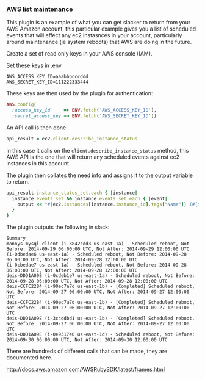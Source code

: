 ### AWS list maintenance

This plugin is an example of what you can get slacker to return from your AWS Amazon account,
this particular example gives you a list of scheduled events that will effect any ec2
instasnces in your account, particularly around maintenance (ie system reboots) that AWS
are doing in the future.

Create a set of read only keys in your AWS console (IAM).

Set these keys in .env

```
AWS_ACCESS_KEY_ID=aaabbbcccddd
AWS_SECRET_KEY_ID=111222333444
```

These keys are then used by the plugin for authentication:

```ruby
AWS.config(
  :access_key_id     => ENV.fetch('AWS_ACCESS_KEY_ID'),
  :secret_access_key => ENV.fetch('AWS_SECRET_KEY_ID'))
```

An API call is then done

```ruby
api_result = ec2.client.describe_instance_status
```

in this case it calls on the `client.describe_instance_status` method, this AWS API is the one
that will return any scheduled events against ec2 instances in this account.

The plugin then collates the need info and assigns it to the output variable to return.

```ruby
api_result.instance_status_set.each { |instance|
  instance.events_set && instance.events_set.each { |event|
    output << "#{ec2.instances[instance.instance_id].tags["Name"]} (#{instance.instance_id} #{instance.availability_zone}) - #{event.description}, Not Before: #{event.not_before}, Not After: #{event.not_after}\n"
  }
}
```

The plugin outputs the following in slack:

```
Summary
mannys-mysql-client (i-3842cdd3 us-east-1a) - Scheduled reboot, Not Before: 2014-09-29 06:00:00 UTC, Not After: 2014-09-29 12:00:00 UTC
(i-0dbedae6 us-east-1a) - Scheduled reboot, Not Before: 2014-09-28 06:00:00 UTC, Not After: 2014-09-28 12:00:00 UTC
(i-0cbedae7 us-east-1a) - Scheduled reboot, Not Before: 2014-09-28 06:00:00 UTC, Not After: 2014-09-28 12:00:00 UTC
deis-DDD1A09E (i-0cdeb1e7 us-east-1a) - Scheduled reboot, Not Before: 2014-09-28 06:00:00 UTC, Not After: 2014-09-28 12:00:00 UTC
deis-CCFC2284 (i-90ec7a7d us-east-1b) - [Completed] Scheduled reboot, Not Before: 2014-09-27 06:00:00 UTC, Not After: 2014-09-27 12:00:00 UTC
deis-CCFC2284 (i-90ec7a7d us-east-1b) - [Completed] Scheduled reboot, Not Before: 2014-09-27 06:00:00 UTC, Not After: 2014-09-27 12:00:00 UTC
deis-DDD1A09E (i-3c4ddbd1 us-east-1b) - [Completed] Scheduled reboot, Not Before: 2014-09-27 06:00:00 UTC, Not After: 2014-09-27 12:00:00 UTC
deis-DDD1A09E (i-0e9317e0 us-east-1d) - Scheduled reboot, Not Before: 2014-09-30 06:00:00 UTC, Not After: 2014-09-30 12:00:00 UTC
```

There are hundreds of different calls that can be made, they are documented here.

http://docs.aws.amazon.com/AWSRubySDK/latest/frames.html

